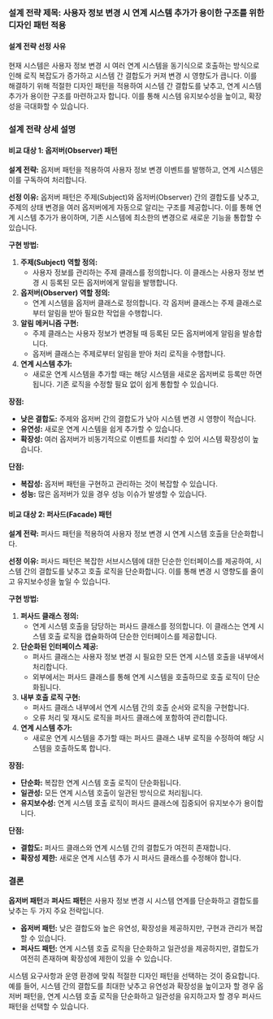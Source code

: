 ### 설계 전략 제목: 사용자 정보 변경 시 연계 시스템 추가가 용이한 구조를 위한 디자인 패턴 적용

#### 설계 전략 선정 사유

현재 시스템은 사용자 정보 변경 시 여러 연계 시스템을 동기식으로 호출하는 방식으로 인해 로직 복잡도가 증가하고 시스템 간 결합도가 커져 변경 시 영향도가 큽니다. 이를 해결하기 위해 적절한 디자인 패턴을 적용하여 시스템 간 결합도를 낮추고, 연계 시스템 추가가 용이한 구조를 마련하고자 합니다. 이를 통해 시스템 유지보수성을 높이고, 확장성을 극대화할 수 있습니다.

### 설계 전략 상세 설명

#### 비교 대상 1: 옵저버(Observer) 패턴

**설계 전략:** 옵저버 패턴을 적용하여 사용자 정보 변경 이벤트를 발행하고, 연계 시스템은 이를 구독하여 처리합니다.

**선정 이유:** 옵저버 패턴은 주제(Subject)와 옵저버(Observer) 간의 결합도를 낮추고, 주제의 상태 변경을 여러 옵저버에게 자동으로 알리는 구조를 제공합니다. 이를 통해 연계 시스템 추가가 용이하며, 기존 시스템에 최소한의 변경으로 새로운 기능을 통합할 수 있습니다.

**구현 방법:**

1. **주제(Subject) 역할 정의:**
   - 사용자 정보를 관리하는 주제 클래스를 정의합니다. 이 클래스는 사용자 정보 변경 시 등록된 모든 옵저버에게 알림을 발행합니다.
2. **옵저버(Observer) 역할 정의:**
   - 연계 시스템을 옵저버 클래스로 정의합니다. 각 옵저버 클래스는 주제 클래스로부터 알림을 받아 필요한 작업을 수행합니다.
3. **알림 메커니즘 구현:**
   - 주제 클래스는 사용자 정보가 변경될 때 등록된 모든 옵저버에게 알림을 발송합니다.
   - 옵저버 클래스는 주제로부터 알림을 받아 처리 로직을 수행합니다.
4. **연계 시스템 추가:**
   - 새로운 연계 시스템을 추가할 때는 해당 시스템을 새로운 옵저버로 등록만 하면 됩니다. 기존 로직을 수정할 필요 없이 쉽게 통합할 수 있습니다.

**장점:**

- **낮은 결합도:** 주제와 옵저버 간의 결합도가 낮아 시스템 변경 시 영향이 적습니다.
- **유연성:** 새로운 연계 시스템을 쉽게 추가할 수 있습니다.
- **확장성:** 여러 옵저버가 비동기적으로 이벤트를 처리할 수 있어 시스템 확장성이 높습니다.

**단점:**

- **복잡성:** 옵저버 패턴을 구현하고 관리하는 것이 복잡할 수 있습니다.
- **성능:** 많은 옵저버가 있을 경우 성능 이슈가 발생할 수 있습니다.

#### 비교 대상 2: 퍼사드(Facade) 패턴

**설계 전략:** 퍼사드 패턴을 적용하여 사용자 정보 변경 시 연계 시스템 호출을 단순화합니다.

**선정 이유:** 퍼사드 패턴은 복잡한 서브시스템에 대한 단순한 인터페이스를 제공하여, 시스템 간의 결합도를 낮추고 호출 로직을 단순화합니다. 이를 통해 변경 시 영향도를 줄이고 유지보수성을 높일 수 있습니다.

**구현 방법:**

1. **퍼사드 클래스 정의:**
   - 연계 시스템 호출을 담당하는 퍼사드 클래스를 정의합니다. 이 클래스는 연계 시스템 호출 로직을 캡슐화하여 단순한 인터페이스를 제공합니다.
2. **단순화된 인터페이스 제공:**
   - 퍼사드 클래스는 사용자 정보 변경 시 필요한 모든 연계 시스템 호출을 내부에서 처리합니다.
   - 외부에서는 퍼사드 클래스를 통해 연계 시스템을 호출하므로 호출 로직이 단순화됩니다.
3. **내부 호출 로직 구현:**
   - 퍼사드 클래스 내부에서 연계 시스템 간의 호출 순서와 로직을 구현합니다.
   - 오류 처리 및 재시도 로직을 퍼사드 클래스에 포함하여 관리합니다.
4. **연계 시스템 추가:**
   - 새로운 연계 시스템을 추가할 때는 퍼사드 클래스 내부 로직을 수정하여 해당 시스템을 호출하도록 합니다.

**장점:**

- **단순화:** 복잡한 연계 시스템 호출 로직이 단순화됩니다.
- **일관성:** 모든 연계 시스템 호출이 일관된 방식으로 처리됩니다.
- **유지보수성:** 연계 시스템 호출 로직이 퍼사드 클래스에 집중되어 유지보수가 용이합니다.

**단점:**

- **결합도:** 퍼사드 클래스와 연계 시스템 간의 결합도가 여전히 존재합니다.
- **확장성 제한:** 새로운 연계 시스템 추가 시 퍼사드 클래스를 수정해야 합니다.

### 결론

**옵저버 패턴**과 **퍼사드 패턴**은 사용자 정보 변경 시 시스템 연계를 단순화하고 결합도를 낮추는 두 가지 주요 전략입니다.

- **옵저버 패턴:** 낮은 결합도와 높은 유연성, 확장성을 제공하지만, 구현과 관리가 복잡할 수 있습니다.
- **퍼사드 패턴:** 연계 시스템 호출 로직을 단순화하고 일관성을 제공하지만, 결합도가 여전히 존재하며 확장성에 제한이 있을 수 있습니다.

시스템 요구사항과 운영 환경에 맞춰 적절한 디자인 패턴을 선택하는 것이 중요합니다. 예를 들어, 시스템 간의 결합도를 최대한 낮추고 유연성과 확장성을 높이고자 할 경우 옵저버 패턴을, 연계 시스템 호출 로직을 단순화하고 일관성을 유지하고자 할 경우 퍼사드 패턴을 선택할 수 있습니다.